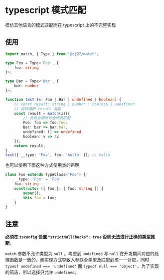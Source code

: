 # typescript 模式匹配

模仿其他语言的模式匹配而在 typescript 上的不完整实现

## 使用

```typescript
import match, { Type } from '@cj97/match';

type Foo = Type<'Foo', {
    foo: string
}>;

type Bar = Type<'Bar', {
    bar: number
}>;

function test (x: Foo | Bar | undefined | boolean) {
    // const result: string | number | boolean | undefined
    // 自动推断 result 类型
    const result = match(x)({
        // 此处会提示补全所有匹配
        Foo: foo => foo.foo,
        Bar: bar => bar.bar,
        undefined: () => undefined,
        boolean: v => !v
    });
    return result;
}
test({ __type: 'Foo', foo: 'hello' }); // hello
```

也可以使用下面这种方式使用类的声明

```typescript
class Foo extends TypeClass<'Foo'> {
    __type: 'Foo' = 'Foo'
    foo: string
    constructor ({ foo }: { foo: string }) {
        super();
        this.foo = foo;
    }
}
```

## 注意

**必须在 `tsconfig` 设置 `"strictNullChecks": true` 否则无法进行正确的类型推断**。

`match` 参数不允许类型为 `null` 。考虑到 `undefined` 与 `null` 在开发期间对应的处理函数是一致的，而实现方式导致入参联合类型及匹配必须一一对应，同时 `typeof undefined === 'undefined'` 而 `typeof null === 'object'`，为了实现的简洁，所以选择只允许 `undefined`。
